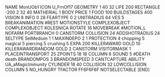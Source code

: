 NAME 			MonUOb1
ICON U_FrnOf17
GEOMETRY 1 40 32
LIFE     200
RECTANGLE -200 2 32 40
MATHERIAL 1 BODY
PRICE 1 FOOD 100
BUILDSTAGES 400
VISION 8
INFO 0 28
FEARTYPE 0 2
UNITRADIUS 64
VES 5
BREAKANIMATION #REST
MOTIONSTYLE COMPLEXOBJECT
COMPLEXOBJECT KOLESNICA
ROTATE 16
MOVEBREAK #MOTION_L
NOFARM
PORTBRANCH 0
CANSTORM
COLLISION 24
ADDSHOTRADIUS 24
SELTYPE SelMedium 1 1
MAXINDEPO 2 1
PROTECTION 4 chopping 5 magical 5 piercing 5 crushing 5
EXPA 200
KILLERAWARD             GOLD 10
KILLERAWARDRANDOM       GOLD 2
CANSTORM
VISITORMASK 1
PLACEINTRANSPORT 25
ZPOINTS	18 18
COLUMN 6
SOUND 5 #DEATH death
BRANDOMPOS 3
BRANDOMSPEED 3
CANTCAPTURE
ABILITY	UA_aMagicImmunity
CYLINDER 18 40
COLLISION 32
LOWCOLLISION
COLUMN 5
NO_HUNGRY
TFACTOR FF6F6F6F
NOTSELECTABLE
[END]
